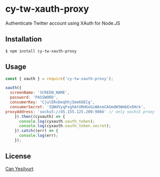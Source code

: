 # cy-tw-xauth-proxy

Authenticate Twitter account using XAuth for Node.JS

## Installation

```
$ npm install cy-tw-xauth-proxy
```

## Usage

```js
const { xauth } = require('cy-tw-xauth-proxy');

xauth({
  screenName: 'SCREEN_NAME',
  password: 'PASSWORD',
  consumerKey: 'CjulERsDeqhhjSme66ECg',
  consumerSecret: 'IQWdVyqFxghAtURHGeGiWAsmCAGmdW3WmbEx6Hck', 
proxyAddress: 'socks5://45.155.125.200:9866' // only socks5 proxy
    }).then((cyxauth) => {
      console.log(cyxauth.oauth_token);
      console.log(cyxauth.oauth_token_secret);
    }).catch((err) => {
      console.log(err);
    });
```

## License

[Can Yesilyurt](https://canyesilyurt.com)
